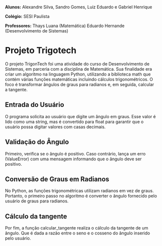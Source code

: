 
**Alunos:** Alexandre Silva, Sandro Gomes, Luiz Eduardo e Gabriel Henrique

**Colégio:** SESI Paulista

**Professores:**
Thays Luana (Matemática)
Eduardo Hernande (Desenvolvimento de Sistemas)

# Projeto Trigotech #

O projeto TrigonTech foi uma atividade do curso de Desenvolvimento de Sistemas, em parceria com a disciplina de Matemática.
Sua finalidade era criar um algoritmo na linguagem Python, utilizando a biblioteca math que contém várias funções matemáticas
incluindo cálculos trigonométricos. O foco é transformar ângulos de graus para radianos e, em seguida, calcular a tangente.

## Entrada do Usuário ##
O programa solicita ao usuário que digite um ângulo em graus. Esse valor é lido como uma string, mas é convertido para float
para garantir que o usuário possa digitar valores com casas decimais.

## Validação do Ângulo ##
Primeiro, verifica se o ângulo é positivo. Caso contrário, lança um erro (ValueError) com uma mensagem informando
que o ângulo deve ser positivo.

## Conversão de Graus em Radianos ##
No Python, as funções trigonométricas utilizam radianos em vez de graus. Portanto, o primeiro passo no algoritmo
é converter o ângulo fornecido pelo usuário de graus para radianos.

## Cálculo da tangente ##
Por fim, a função calcular_tangente realiza o cálculo da tangente de um ângulo. Que é dada a razão entre o seno e o cosseno
do ângulo inserido pelo usuário.


